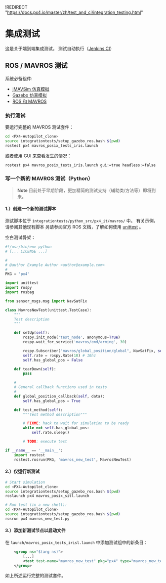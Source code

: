 !REDIRECT "https://docs.px4.io/master/zh/test_and_ci/integration_testing.html"

# 集成测试

这是关于端到端集成测试。 测试自动执行（[Jenkins CI](../test_and_ci/jenkins_ci.md)）

## ROS / MAVROS 测试

系统必备组件:

- [jMAVSim 仿真模拟](../simulation/jmavsim.md)
- [Gazebo 仿真模拟](../simulation/gazebo.md)
- [ROS 和 MAVROS](../simulation/ros_interface.md)

### 执行测试

要运行完整的 MAVROS 测试套件：

```sh
cd <PX4-Autopilot_clone>
source integrationtests/setup_gazebo_ros.bash $(pwd)
rostest px4 mavros_posix_tests_iris.launch
```

或者使用 GUI 来查看发生的情况：

```sh
rostest px4 mavros_posix_tests_iris.launch gui:=true headless:=false
```

### 写一个新的 MAVROS 测试（Python）

> **Note** 目前处于早期阶段，更加精简的测试支持（辅助类/方法等）即将到来。

#### 1.）创建一个新的测试脚本

测试脚本位于 `integrationtests/python_src/px4_it/mavros/` 中。 有关示例，请参阅其他现有脚本 另请参阅官方 ROS 文档，了解如何使用 [unittest](http://wiki.ros.org/unittest) 。

空白测试骨架：

```python
#!/usr/bin/env python
# [... LICENSE ...]

#
# @author Example Author <author@example.com>
#
PKG = 'px4'

import unittest
import rospy
import rosbag

from sensor_msgs.msg import NavSatFix

class MavrosNewTest(unittest.TestCase):
    """
    Test description
    """

    def setUp(self):
        rospy.init_node('test_node', anonymous=True)
        rospy.wait_for_service('mavros/cmd/arming', 30)

        rospy.Subscriber("mavros/global_position/global", NavSatFix, self.global_position_callback)
        self.rate = rospy.Rate(10) # 10hz
        self.has_global_pos = False

    def tearDown(self):
        pass

    #
    # General callback functions used in tests
    #
    def global_position_callback(self, data):
        self.has_global_pos = True

    def test_method(self):
        """Test method description"""

        # FIXME: hack to wait for simulation to be ready
        while not self.has_global_pos:
            self.rate.sleep()

        # TODO: execute test

if __name__ == '__main__':
    import rostest
    rostest.rosrun(PKG, 'mavros_new_test', MavrosNewTest)
```

#### 2.）仅运行新测试

```sh
# Start simulation
cd <PX4-Autopilot_clone>
source integrationtests/setup_gazebo_ros.bash $(pwd)
roslaunch px4 mavros_posix_sitl.launch

# Run test (in a new shell):
cd <PX4-Autopilot_clone>
source integrationtests/setup_gazebo_ros.bash $(pwd)
rosrun px4 mavros_new_test.py
```

#### 3.）添加新测试节点以启动文件

在 `launch/mavros_posix_tests_irisl.launch` 中添加测试组中的新条目：

```xml
    <group ns="$(arg ns)">
        [...]
        <test test-name="mavros_new_test" pkg="px4" type="mavros_new_test.py" />
    </group>
```

如上所述运行完整的测试套件。